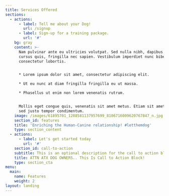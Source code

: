 ```yaml
---
title: Services Offered
sections:
  - actions:
      - label: Tell me about your Dog!
        url: /signup
      - label: Sign-up for a training package.
        url: '#'
    bg: gray
    content: >-
      Nam pulvinar ante eu ultricies volutpat. Sed nulla nibh, dapibus sit amet
      cursus quis, fringilla nec sapien. Vestibulum imperdiet nunc bibendum
      consectetur lobortis.


      * Lorem ipsum dolor sit amet, consectetur adipiscing elit.

      * Ut eu nunc at diam fringilla fringilla eu ut massa.

      * Phasellus ut enim non lorem venenatis rutrum.


      Mollis eget congue quis, venenatis sit amet metus. Etiam sit amet tortor
      sed justo tempor condimentum.
    image: /images/61895701_1288581137957699_8106716009620767847_n.jpg
    section_id: features
    title: 'Enriching the Human-Canine relationship! #letthemdog'
    type: section_content
  - actions:
      - label: Let's get started today
        url: '#'
    section_id: call-to-action
    subtitle: This is an optional description for the call to action block.
    title: ATTN ATX DOG OWNERS.. This Is Call to Action Block!
    type: section_cta
menu:
  main:
    name: Features
    weight: 2
layout: landing
---
```


